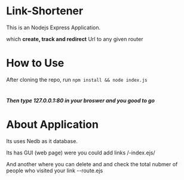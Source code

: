 # Link-Shortener
This is an Nodejs Express Application.

which **create, track and redirect** Url to any given router 
## 
# How to Use 
After cloning the repo,
run ```npm install && node index.js```
# 
##### Then type **127.0.0.1:80** in your broswer and you good to go 
# 
# About Application 
Its uses Nedb as it database.

Its has GUI (web page) were you could add links /-index.ejs/

And another where you can delete and  and check the total nubmer of people who visited your link --route.ejs
  
